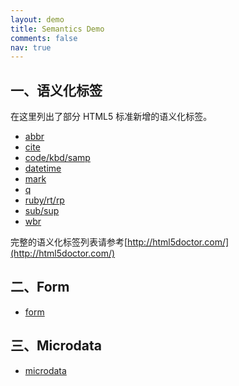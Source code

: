 ```yaml
---
layout: demo
title: Semantics Demo
comments: false
nav: true
---
```


一、语义化标签
--

在这里列出了部分 HTML5 标准新增的语义化标签。

- [abbr](abbr)
- [cite](cite)
- [code/kbd/samp](code)
- [datetime](datetime)
- [mark](mark)
- [q](q)
- [ruby/rt/rp](ruby)
- [sub/sup](sub)
- [wbr](wbr)

完整的语义化标签列表请参考[http://html5doctor.com/](http://html5doctor.com/)

二、Form
----

- [form](form)

三、Microdata
----

- [microdata](microdata)